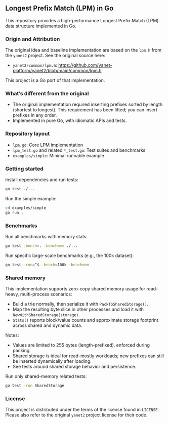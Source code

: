 ## Longest Prefix Match (LPM) in Go

This repository provides a high-performance Longest Prefix Match (LPM) data structure implemented in Go.

### Origin and Attribution

The original idea and baseline implementation are based on the `lpm.h` from the `yanet2` project. See the original source here:

- `yanet2/common/lpm.h`: https://github.com/yanet-platform/yanet2/blob/main/common/lpm.h

This project is a Go port of that implementation.

### What’s different from the original

- The original implementation required inserting prefixes sorted by length (shortest to longest). This requirement has been lifted; you can insert prefixes in any order.
- Implemented in pure Go, with idiomatic APIs and tests.

### Repository layout

- `lpm.go`: Core LPM implementation
- `lpm_test.go` and related `*_test.go`: Test suites and benchmarks
- `examples/simple`: Minimal runnable example

### Getting started

Install dependencies and run tests:

```bash
go test ./...
```

Run the simple example:

```bash
cd examples/simple
go run .
```

### Benchmarks

Run all benchmarks with memory stats:

```bash
go test -bench=. -benchmem ./...
```

Run specific large-scale benchmarks (e.g., the 100k dataset):

```bash
go test -run=^$ -bench=100k -benchmem
```

### Shared memory

This implementation supports zero-copy shared memory usage for read-heavy, multi-process scenarios:

- Build a trie normally, then serialize it with `PackToSharedStorage()`.
- Map the resulting byte slice in other processes and load it with `NewWithSharedStorage(storage)`.
- `Stats()` reports block/value counts and approximate storage footprint across shared and dynamic data.

Notes:
- Values are limited to 255 bytes (length-prefixed), enforced during packing.
- Shared storage is ideal for read-mostly workloads; new prefixes can still be inserted dynamically after loading.
- See tests around shared storage behavior and persistence.

Run only shared-memory related tests:

```bash
go test -run SharedStorage
```

### License

This project is distributed under the terms of the license found in `LICENSE`. Please also refer to the original `yanet2` project license for their code.


